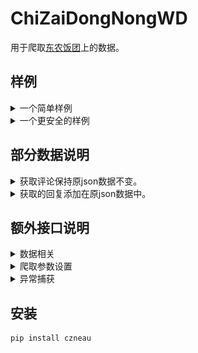 # ChiZaiDongNongWD
用于爬取[东农饭团](http://czneau.com/)上的数据。

## 样例
<details>
<summary>一个简单样例</summary>

```python
import czneau

dld = czneau.CCN()

dld.indentSize = 4
dld.pageSize = 2

dld.crawlHot() # 获取热评
dld.crawlHot(2) # 继续获取热评
dld.crawlComment()
dld.saveData('czneau.json')

for key in dld: # 遍历所有内容打印键和值
    print(key, dld[key]['likeCount'])

dld.saveStatus('downloadStatus.json') # 保存下载状态，以在其它地方加载以继续下载

# print(a.values()) # 拥有所有 dict的方法
```
![process](demo/Snipaste_2022-04-11_15-11-56.png)
</details>
<details>
<summary>一个更安全的样例</summary>

```python
import czneau

a = czneau.CCN()

a.raiseEE = False
try:
    a.crawlHot(50)
except czneau.RaiseCountError:
    print(f'The Expect Error has raised {a.errorMax} times.')
## WARNING:
# 这里可以被忽视的异常只有 ProxyError 和 ChunkedEncodingError
# 达到异常次数上限后抛出 RaiseCountError
# 如需更保险的方式，请尝试
#     try: a.crawlHot(50)
#     except:
#         # 处理异常 #

a.saveData('a_data.json')
a.saveStatus('a_status.json')
```
</details>

## 部分数据说明
<details>
<summary>获取评论保持原json数据不变。</summary>

```python
CCN() = {
    int() # 键值，即为 value中的 id
    :{
        'id': int(), # 使用 id 判定是否为相同数据
        'content': str(), # 评论内容
        'likeCount': int(), # 点赞数
        'commentCount': int(), # 评论数
        'commentList': list(), # 仅在 commentCount 非 0 时有该关键字，非原 json数据
        ##...
    },
    ##...
}
```
</details>
<details>
<summary>获取的回复添加在原json数据中。</summary>

```python
# commentCount非 0 时有
CCN()[0]['commentList'] = [
    {
        'id': int(), # 该 id 不参与任何判断
        'content': str(), # 回复内容
        'likeCount': int(), # 回复点赞数
        ##...
    },
    ##...
]
```
</details>

## 额外接口说明
<details>
<summary>数据相关</summary>

```python
## 爬取热评
def crawlHot(self,
    crawlTimes=1, # 爬取次数；(2022/4/3)默认'pageSize'='29'下，当其值约为3500时可以爬取所有数据(该值为估算，没有测试)。
    sleepTime=None, # 每次爬取间隔,默认在[0, 1]秒之间
    level=0 # 为优化后续封装的输出做的工作
) -> int: ...

## 爬取最新评论
def crawlNew(self,
    crawlTimes=1,
    sleepTime=None, # 每次爬取间隔,默认在[0, 1]秒之间
    level=0
) -> int: ...

## 爬取评论回复 // 默认爬取时不爬取评论
def crawlComment(self,
    sleepTime=None, # 每次爬取间隔,默认在[0, 3]秒之间
    level=0
) -> None: ...
## 加载已有数据
def loadData(self,
    file: str # 数据存放地址
) -> bool: ...

## 保存数据
def saveData(self,
    file: str # 数据存放地址
) -> bool:
```
</details>


<details>
<summary>爬取参数设置</summary>

```python
CCN().proxies = { # 代理设置
    'http': 'http://0.0.0.0:0000',
    'https': 'https://0.0.0.0:0000'
}
CCN().pageSize = 17 # 每次请求数据大小，默认在[15, 29]内随机选取，不能超过 29
CCN().indentSize = 4 # 用于控制输出缩进，默认为 2
CCN().userAgent = [] # 接受一个字符串或列表，请求用户代理从这里随机选取。默认有 51条

## 加载下载状态
# 加载下载状态而不加载数据或加载非上次任务数据，均将从加载的状态出发继续下载
CCN().loadStatus(self,
    file: str # 状态存放地址
) -> bool: ...

## 保存下载状态
CCN().saveStatus(self,
    file: str # 状态存放地址
) -> bool: ...
```
</details>

<details>
<summary>异常捕获</summary>

```python
CCN().raiseEE = True # 是否抛出按预期捕获的异常，默认抛出
CCN().errorMax = 3 # 当 CCN().raiseEE=False 时，异常捕获超过约定次数后抛出 RaiseCountError ，默认次数为 3 次
```
</details>


## 安装
```bash
pip install czneau
```
